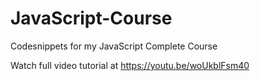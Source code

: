 # JavaScript-Course
Codesnippets for my JavaScript Complete Course

Watch full video tutorial at https://youtu.be/woUkblFsm40
